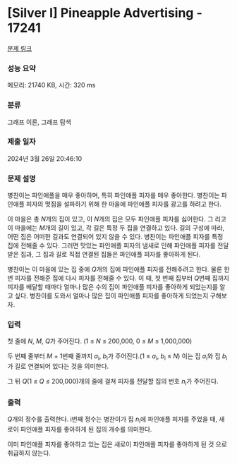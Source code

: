 # [Silver I] Pineapple Advertising - 17241 

[문제 링크](https://www.acmicpc.net/problem/17241) 

### 성능 요약

메모리: 21740 KB, 시간: 320 ms

### 분류

그래프 이론, 그래프 탐색

### 제출 일자

2024년 3월 26일 20:46:10

### 문제 설명

<p>병찬이는 파인애플을 매우 좋아하며, 특히 파인애플 피자를 매우 좋아한다. 병찬이는 파인애플 피자의 멋짐을 설파하기 위해 한 마을에 파인애플 피자를 광고를 하려고 한다.</p>

<p>이 마을은 총 <em>N</em>개의 집이 있고, 이 <em>N</em>개의 집은 모두 파인애플 피자를 싫어한다. 그 리고 이 마을에는 <em>M</em>개의 길이 있고, 각 길은 특정 두 집을 연결하고 있다. 길의 구성에 따라, 어떤 집은 어떠한 길과도 연결되어 있지 않을 수 있다. 병찬이는 파인애플 피자를 특정 집에 전해줄 수 있다. 그러면 맛있는 파인애플 피자의 냄새로 인해 파인애플 피자를 전달받은 집과, 그 집과 길로 직접 연결된 집들은 파인애플 피자를 좋아하게 된다.</p>

<p>병찬이는 이 마을에 있는 집 중에 <em>Q</em>개의 집에 파인애플 피자를 전해주려고 한다. 물론 한번 피자를 전해준 집에 다시 피자를 전해줄 수 있다. 이 때, 첫 번째 집부터 <em>Q</em>번째 집까지 피자를 배달할 때마다 얼마나 많은 수의 집이 파인애플 피자를 좋아하게 되었는지를 알고 싶다. 병찬이를 도와서 얼마나 많은 집이 파인애플 피자를 좋아하게 되었는지 구해보자.</p>

### 입력 

 <p>첫 줄에 <em>N</em>, <em>M</em>, <em>Q</em>가 주어진다. (1 ≤ <em>N</em> ≤ 200,000, 0 ≤ <em>M</em> ≤ 1,000,000)</p>

<p>두 번째 줄부터 <em>M</em> + 1번째 줄까지 <em>a</em><sub>i</sub>, <em>b</em><sub>i</sub>가 주어진다.(1 ≤ <em>a</em><sub>i</sub>, <em>b</em><sub>i</sub> ≤ <em>N</em>) 이는 집 <em>a</em><sub>i</sub>와 집 <em>b</em><sub>i</sub>가 길로 연결되어 있다는 것을 의미한다.</p>

<p>그 뒤 <em>Q</em>(1 ≤ <em>Q</em> ≤ 200,000)개의 줄에 걸쳐 피자를 전달할 집의 번호 <em>n</em><sub>i</sub>가 주어진다.</p>

### 출력 

 <p><em>Q</em>개의 정수를 출력한다. i번째 정수는 병찬이가 집 <em>n</em><sub>i</sub>에 파인애플 피자를 주었을 때, 새로이 파인애플 피자를 좋아하게 된 집의 개수를 의미한다.</p>

<p>이미 파인애플 피자를 좋아하고 있는 집은 새로이 파인애플 피자를 좋아하게 된 것 으로 취급하지 않는다.</p>

